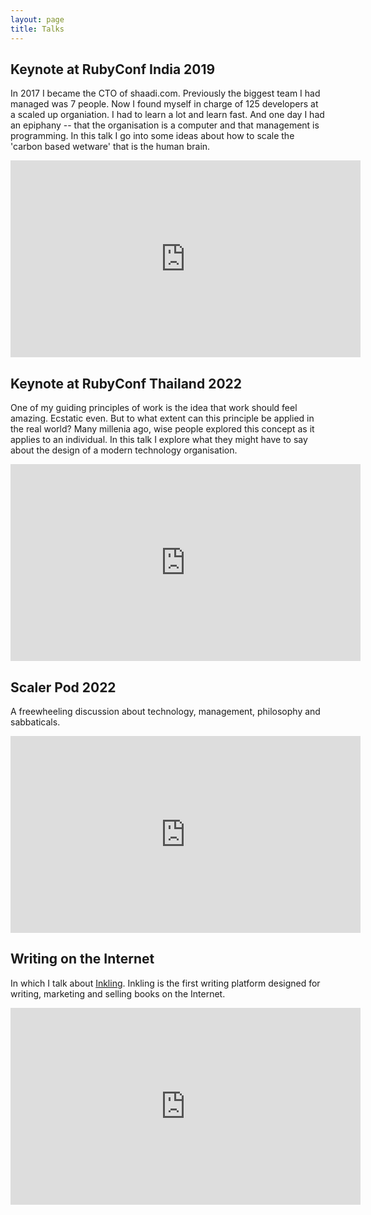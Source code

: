 ```yaml
---
layout: page
title: Talks
---
```


## Keynote at RubyConf India 2019

In 2017 I became the CTO of shaadi.com. Previously the biggest team I had managed was 7 people. Now I found myself in charge of 125 developers at a scaled up organiation. I had to learn a lot and learn fast. And one day I had an epiphany -- that the organisation is a computer and that management is programming. In this talk I go into some ideas about how to scale the 'carbon based wetware' that is the human brain.

<iframe width="560" height="315" src="https://www.youtube.com/embed/t6Mz_jzZLwk?si=OJ9OzipBsPq7O8Nj" title="YouTube video player" frameborder="0" allow="accelerometer; autoplay; clipboard-write; encrypted-media; gyroscope; picture-in-picture; web-share" allowfullscreen></iframe>


## Keynote at RubyConf Thailand 2022

One of my guiding principles of work is the idea that work should feel amazing. Ecstatic even. But to what extent can this principle be applied in the real world? Many millenia ago, wise people explored this concept as it applies to an individual. In this talk I explore what they might have to say about the design of a modern technology organisation.

<iframe width="560" height="315" src="https://www.youtube.com/embed/M_vHUl3riKQ" title="YouTube video player" frameborder="0" allow="accelerometer; autoplay; clipboard-write; encrypted-media; gyroscope; picture-in-picture; web-share" allowfullscreen></iframe>


## Scaler Pod 2022

A freewheeling discussion about technology, management, philosophy and sabbaticals.
<iframe width="560" height="315" src="https://www.youtube.com/embed/3iajCJXKlMs?si=DY-1QBf-SuvQKmi5" title="YouTube video player" frameborder="0" allow="accelerometer; autoplay; clipboard-write; encrypted-media; gyroscope; picture-in-picture; web-share" allowfullscreen></iframe>

## Writing on the Internet

In which I talk about [Inkling](https://inkling.blog). Inkling is the first writing platform designed for writing, marketing and selling books on the Internet.

<iframe width="560" height="315" src="https://www.youtube.com/embed/qcVaAQzqti8?si=MT1dTAw8EAANd8TP" title="YouTube video player" frameborder="0" allow="accelerometer; autoplay; clipboard-write; encrypted-media; gyroscope; picture-in-picture; web-share" allowfullscreen></iframe>

